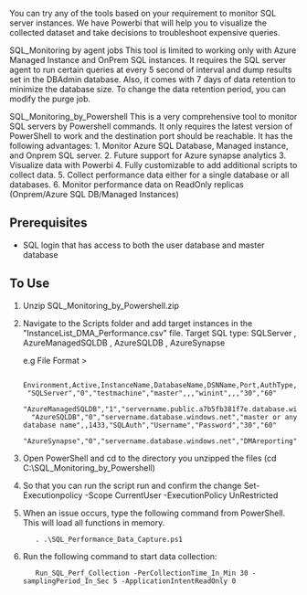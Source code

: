 You can try any of the tools based on your requirement to monitor SQL server instances. We have Powerbi that will help you to visualize the collected dataset and take decisions to troubleshoot expensive queries.

SQL_Monitoring by agent jobs
          This tool is limited to working only with Azure Managed Instance and OnPrem SQL instances. It requires the SQL server agent to run certain queries at every 5 second of interval and dump results set in the DBAdmin database. Also, it comes with 7 days of data retention to minimize the database size. To change the data retention period, you can modify the purge job.          
 
 
SQL_Monitoring_by_Powershell
          This is a very comprehensive tool to monitor SQL servers by Powershell commands. It only requires the latest version of PowerShell to work and the destination port should be reachable. It has the following advantages:
       1. Monitor Azure SQL Database, Managed instance, and Onprem SQL server.
       2. Future support for Azure synapse analytics
       3. Visualize data with Powerbi
       4. Fully customizable to add additional scripts to collect data.
       5. Collect performance data either for a single database or all databases.
       6. Monitor performance data on ReadOnly replicas (Onprem/Azure SQL DB/Managed Instances)
       
## Prerequisites
- SQL login that has access to both the user database and master database

 ## To Use
 
1. Unzip SQL_Monitoring_by_Powershell.zip
2. Navigate to the Scripts folder and add target instances in the "InstanceList_DMA_Performance.csv" file.
    Target SQL type: SQLServer , AzureManagedSQLDB , AzureSQLDB , AzureSynapse
   
    e.g File Format >
   
        Environment,Active,InstanceName,DatabaseName,DSNName,Port,AuthType,UserName,Password,QueryTimeout,ConnectionTimeout
        "SQLServer","0","testmachine","master",,,"winint",,,"30","60"
         "AzureManagedSQLDB","1","servername.public.a7b5fb381f7e.database.windows.net","master",,3342,"SQLAuth","Username","Password","30","60"
         "AzureSQLDB","0","servername.database.windows.net","master or any database name",,1433,"SQLAuth","Username","Password","30","60"
         "AzureSynapse","0","servername.database.windows.net","DMAreporting",,1433,"SQLAuth","Username","Password","30","60"
     

2. Open PowerShell and cd to the directory you unzipped the files  (cd C:\SQL_Monitoring_by_Powershell)
 
4. So that you can run the script run and confirm the change
           Set-Executionpolicy -Scope CurrentUser -ExecutionPolicy UnRestricted

5. When an issue occurs, type the following command from PowerShell. This will load all functions in memory.
  
          . .\SQL_Performance_Data_Capture.ps1
     
6. Run the following command to start data collection:

          Run_SQL_Perf_Collection -PerCollectionTime_In_Min 30 -samplingPeriod_In_Sec 5 -ApplicationIntentReadOnly 0
